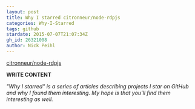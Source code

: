 ```yaml
---
layout: post
title: Why I starred citronneur/node-rdpjs
categories: Why-I-Starred
tags: github
stardate: 2015-07-07T21:07:34Z
gh_id: 26321008
author: Nick Peihl
---
```


[citronneur/node-rdpjs](star.repo.html_url)

**WRITE CONTENT**

*"Why I starred" is a series of articles describing projects I star on GitHub and why I found them interesting. My hope is that you'll find them interesting as well.*

